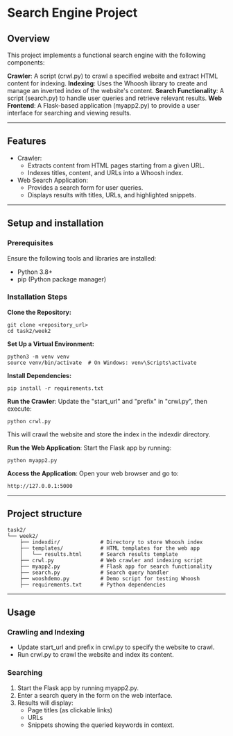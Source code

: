 # **Search Engine Project**
## Overview

This project implements a functional search engine with the following components:

**Crawler**: A script (crwl.py) to crawl a specified website and extract HTML content for indexing.
**Indexing**: Uses the Whoosh library to create and manage an inverted index of the website's content.
**Search Functionality**: A script (search.py) to handle user queries and retrieve relevant results.
**Web Frontend**: A Flask-based application (myapp2.py) to provide a user interface for searching and viewing results.

---

## Features

- Crawler:
    - Extracts content from HTML pages starting from a given URL.
    - Indexes titles, content, and URLs into a Whoosh index.
- Web Search Application:
  - Provides a search form for user queries.
  - Displays results with titles, URLs, and highlighted snippets.

---

## Setup and installation
### Prerequisites

Ensure the following tools and libraries are installed:

- Python 3.8+
- pip (Python package manager)

### Installation Steps

**Clone the Repository:**

    git clone <repository_url>
    cd task2/week2

**Set Up a Virtual Environment:**

    python3 -m venv venv
    source venv/bin/activate  # On Windows: venv\Scripts\activate

**Install Dependencies:**

    pip install -r requirements.txt

**Run the Crawler**: Update the "start_url" and "prefix" in "crwl.py", then execute:

    python crwl.py

This will crawl the website and store the index in the indexdir directory.

**Run the Web Application**: Start the Flask app by running:

    python myapp2.py

**Access the Application**: Open your web browser and go to:

    http://127.0.0.1:5000

---

## Project structure
````
task2/
└── week2/
    ├── indexdir/             # Directory to store Whoosh index
    ├── templates/            # HTML templates for the web app
    │   └── results.html      # Search results template
    ├── crwl.py               # Web crawler and indexing script
    ├── myapp2.py             # Flask app for search functionality
    ├── search.py             # Search query handler
    ├── wooshdemo.py          # Demo script for testing Whoosh
    ├── requirements.txt      # Python dependencies
````

--- 

## Usage
### Crawling and Indexing

- Update start_url and prefix in crwl.py to specify the website to crawl.
- Run crwl.py to crawl the website and index its content.

### Searching

1. Start the Flask app by running myapp2.py.
2. Enter a search query in the form on the web interface.
3. Results will display:
   - Page titles (as clickable links)
   - URLs
   - Snippets showing the queried keywords in context.